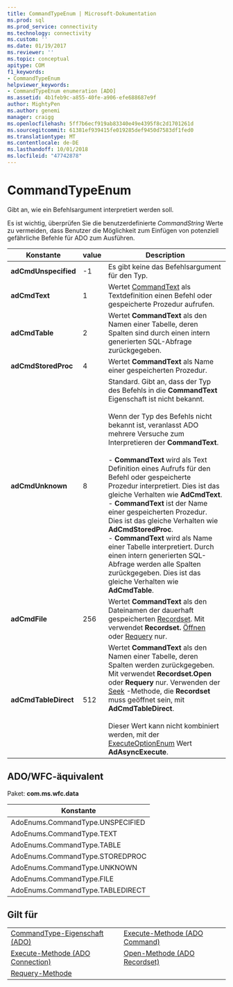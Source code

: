```yaml
---
title: CommandTypeEnum | Microsoft-Dokumentation
ms.prod: sql
ms.prod_service: connectivity
ms.technology: connectivity
ms.custom: ''
ms.date: 01/19/2017
ms.reviewer: ''
ms.topic: conceptual
apitype: COM
f1_keywords:
- CommandTypeEnum
helpviewer_keywords:
- CommandTypeEnum enumeration [ADO]
ms.assetid: 4b1feb9c-a855-40fe-a906-efe688687e9f
author: MightyPen
ms.author: genemi
manager: craigg
ms.openlocfilehash: 5ff7b6ecf919ab83340e49e4395f8c2d1701261d
ms.sourcegitcommit: 61381ef939415fe019285def9450d7583df1fed0
ms.translationtype: MT
ms.contentlocale: de-DE
ms.lasthandoff: 10/01/2018
ms.locfileid: "47742878"
---
```

# <a name="commandtypeenum"></a>CommandTypeEnum
Gibt an, wie ein Befehlsargument interpretiert werden soll.  
  
 Es ist wichtig, überprüfen Sie die benutzerdefinierte *CommandString* Werte zu vermeiden, dass Benutzer die Möglichkeit zum Einfügen von potenziell gefährliche Befehle für ADO zum Ausführen.  
  
|Konstante|value|Description|  
|--------------|-----------|-----------------|  
|**adCmdUnspecified**|-1|Es gibt keine das Befehlsargument für den Typ.|  
|**adCmdText**|1|Wertet [CommandText](../../../ado/reference/ado-api/commandtext-property-ado.md) als Textdefinition einen Befehl oder gespeicherte Prozedur aufrufen.|  
|**adCmdTable**|2|Wertet **CommandText** als den Namen einer Tabelle, deren Spalten sind durch einen intern generierten SQL-Abfrage zurückgegeben.|  
|**adCmdStoredProc**|4|Wertet **CommandText** als Name einer gespeicherten Prozedur.|  
|**adCmdUnknown**|8|Standard. Gibt an, dass der Typ des Befehls in die **CommandText** Eigenschaft ist nicht bekannt.<br /><br /> Wenn der Typ des Befehls nicht bekannt ist, veranlasst ADO mehrere Versuche zum Interpretieren der **CommandText**.<br /><br /> -   **CommandText** wird als Text Definition eines Aufrufs für den Befehl oder gespeicherte Prozedur interpretiert. Dies ist das gleiche Verhalten wie **AdCmdText**.<br />-   **CommandText** ist der Name einer gespeicherten Prozedur. Dies ist das gleiche Verhalten wie **AdCmdStoredProc**.<br />-   **CommandText** wird als Name einer Tabelle interpretiert. Durch einen intern generierten SQL-Abfrage werden alle Spalten zurückgegeben. Dies ist das gleiche Verhalten wie **AdCmdTable**.|  
|**adCmdFile**|256|Wertet **CommandText** als den Dateinamen der dauerhaft gespeicherten [Recordset](../../../ado/reference/ado-api/recordset-object-ado.md). Mit verwendet **Recordset.** [Öffnen](../../../ado/reference/ado-api/open-method-ado-recordset.md) oder [Requery](../../../ado/reference/ado-api/requery-method.md) nur.|  
|**adCmdTableDirect**|512|Wertet **CommandText** als den Namen einer Tabelle, deren Spalten werden zurückgegeben. Mit verwendet **Recordset.Open** oder **Requery** nur. Verwenden der [Seek](../../../ado/reference/ado-api/seek-method.md) -Methode, die **Recordset** muss geöffnet sein, mit **AdCmdTableDirect**.<br /><br /> Dieser Wert kann nicht kombiniert werden, mit der [ExecuteOptionEnum](../../../ado/reference/ado-api/executeoptionenum.md) Wert **AdAsyncExecute**.|  
  
## <a name="adowfc-equivalent"></a>ADO/WFC-äquivalent  
 Paket: **com.ms.wfc.data**  
  
|Konstante|  
|--------------|  
|AdoEnums.CommandType.UNSPECIFIED|  
|AdoEnums.CommandType.TEXT|  
|AdoEnums.CommandType.TABLE|  
|AdoEnums.CommandType.STOREDPROC|  
|AdoEnums.CommandType.UNKNOWN|  
|AdoEnums.CommandType.FILE|  
|AdoEnums.CommandType.TABLEDIRECT|  
  
## <a name="applies-to"></a>Gilt für  
  
|||  
|-|-|  
|[CommandType-Eigenschaft (ADO)](../../../ado/reference/ado-api/commandtype-property-ado.md)|[Execute-Methode (ADO Command)](../../../ado/reference/ado-api/execute-method-ado-command.md)|  
|[Execute-Methode (ADO Connection)](../../../ado/reference/ado-api/execute-method-ado-connection.md)|[Open-Methode (ADO Recordset)](../../../ado/reference/ado-api/open-method-ado-recordset.md)|  
|[Requery-Methode](../../../ado/reference/ado-api/requery-method.md)||
